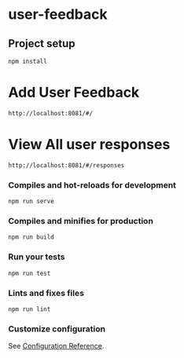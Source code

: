 # user-feedback

## Project setup
```
npm install
```
Add User Feedback
==================

```
http://localhost:8081/#/
```
View All user responses
=======================
```
http://localhost:8081/#/responses
```

### Compiles and hot-reloads for development
```
npm run serve
```

### Compiles and minifies for production
```
npm run build
```

### Run your tests
```
npm run test
```

### Lints and fixes files
```
npm run lint
```

### Customize configuration
See [Configuration Reference](https://cli.vuejs.org/config/).
